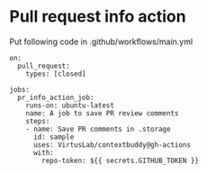 # Pull request info action

Put following code in .github/workflows/main.yml

```
on:
  pull_request:
    types: [closed]

jobs:
  pr_info_action_job:
    runs-on: ubuntu-latest
    name: A job to save PR review comments
    steps:
    - name: Save PR comments in .storage
      id: sample
      uses: VirtusLab/contextbuddy@gh-actions
      with:
        repo-token: ${{ secrets.GITHUB_TOKEN }}
```

